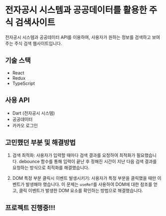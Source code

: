 # 전자공시 시스템과 공공데이터를 활용한 주식 검색사이트

전자공시 시스템과 공공데이터 API를 이용하여, 사용자가 원하는 정보를 검색하고 보여주는 주식 검색 웹사이트입니다.

## 기술 스택

- React
- Redux
- TypeScript

## 사용 API

- Dart (전자공시 시스템)
- 공공데이터
- 카카오 로그인

## 고민했던 부분 및 해결방법

1. 검색 최적화: 사용자가 입력할 때마다 검색 결과를 요청하여 최적화가 필요했습니다. debounce 함수를 통해 입력이 끝난 후 정해진 시간이 지난 다음 검색 결과를 요청하는 방식으로 최적화를 해결했습니다.
   
2. DOM 특정 부분 클릭시 이벤트 발생시키기: 사용자가 특정 부분을 클릭했을 때만 이벤트가 발생해야 했습니다. 이 문제는 `useRef`를 사용하여 DOM에 대한 참조를 얻고, 클릭 이벤트가 발생한 DOM 요소를 확인하는 방법으로 해결했습니다.

## 프로젝트 진행중!!!
